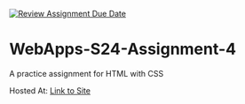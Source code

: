 [![Review Assignment Due Date](https://classroom.github.com/assets/deadline-readme-button-24ddc0f5d75046c5622901739e7c5dd533143b0c8e959d652212380cedb1ea36.svg)](https://classroom.github.com/a/4386q9bN)
# WebApps-S24-Assignment-4
A practice assignment for HTML with CSS

Hosted At: [Link to Site](https://44-563-web-apps-s24.github.io/44563-webapps-s24-assignment4-julaij/theater.html)
